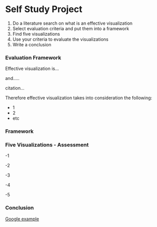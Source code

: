 # Self Study Project 

1. Do a literature search on what is an effective visualization
2. Select evaluation criteria and put them into a framework
3. Find five visualizations
4. Use your criteria to evaluate the visualizations
5. Write a conclusion

### Evaluation Framework
Effective visualization is...

and.....

citation...

Therefore effective visualization takes into consideration the following:
- 1
- 2 
- etc

### Framework



### Five Visualizations - Assessment

-1

-2

-3

-4

-5

### Conclusion








[Google example][Link1]

[Link1]: https://www.google.com/
